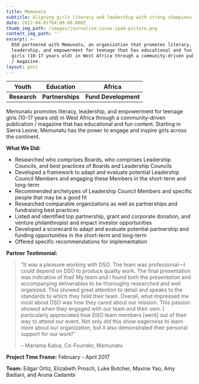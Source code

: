 ```yaml
---
title: Memunatu
subtitle: Aligning girls literacy and leadership with strong champions and partners
date: 2017-04-01T04:00:00.000Z
thumb_img_path: /images/journalism-issue-ipad-picture.png
content_img_path: ''
excerpt: >-
  DSO partnered with Memunatu, an organization that promotes literacy,
  leadership, and empowerment for teenage that has educational and fun content.
  girls (10-17 years old) in West Africa through a community-driven publication
  / magazine.
layout: post
---
```

| **Youth**    | **Education**    | **Africa**           |
| ------------ | ---------------- | -------------------- |
| **Research** | **Partnerships** | **Fund Development** |

Memunatu promotes literacy, leadership, and empowerment for teenage girls (10-17 years old) in West Africa through a community-driven publication / magazine that has educational and fun content. Starting in Sierra Leone, Memunatu has the power to engage and inspire girls across the continent.

**What We Did:**

* Researched who comprises Boards, who comprises Leadership Councils, and best practices of Boards and Leadership Councils
* Developed a framework to adapt and evaluate potential Leadership Council Members and engaging these Members in the short-term and long-term
* Recommended archetypes of Leadership Council Members and specific people that may be a good fit
* Researched comparable organizations as well as partnerships and fundraising best practices
* Listed and identified top partnership, grant and corporate donation, and venture philanthropist and impact investor opportunities
* Developed a scorecard to adapt and evaluate potential partnership and funding opportunities in the short-term and long-term
* Offered specific recommendations for implementation

**Partner Testimonial:**

> “It was a pleasure working with DSO. The team was professional—I could depend on DSO to produce quality work. The final presentation was indicative of that! My team and I found both the presentation and accompanying deliverables to be thoroughly researched and well organized. This showed great attention to detail and speaks to the standards to which they hold their team. Overall, what impressed me most about DSO was how they cared about our mission. This passion showed when they engaged with our team and their own. I particularly appreciated how DSO team members \[went] out of their way to attend our event. Not only did this show eagerness to learn more about our organization, but it also demonstrated their personal support for our work!”
>
> – Mariama Kabia, Co-Founder, Memunatu

**Project Time Frame:** February - April 2017

**Team:** Edgar Ortiz, Elizabeth Prosch, Luke Butcher, Maxine Yao, Amy Badiani, and Aruna Cadambi
